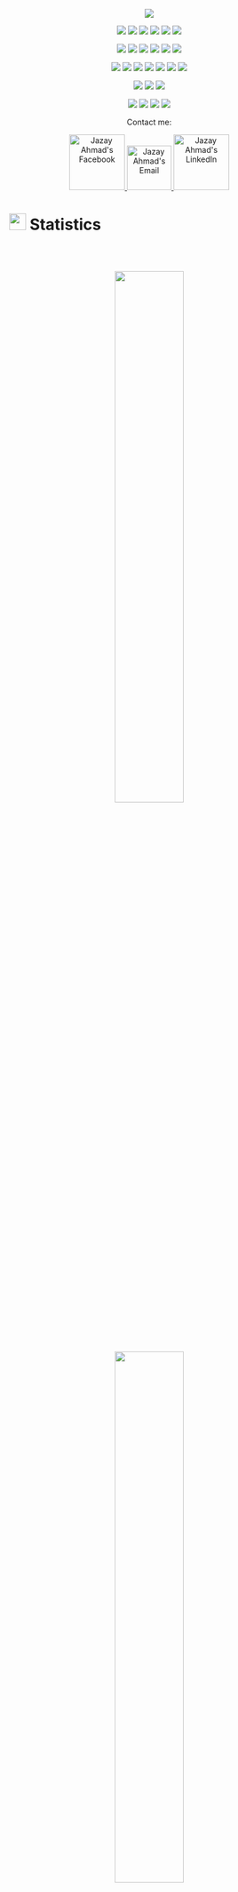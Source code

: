<p align="center">
  <a href="https://github.com/DenverCoder1/readme-typing-svg"><img src="https://readme-typing-svg.herokuapp.com?lines=Hi,+I'm+Jazay.;I+love+coding.;I+love+ChatGPT.;I+love+learning.;I+love+spreading+knowledge.;&center=true&width=500&height=50"></a>
</p>

<!-- <p>
<div align="center" target="_blank">
  <img src="https://img.shields.io/github/followers/torrinworx?style=social">
  </a>
</div>
</p> -->

<p>
<div align="center">
  <img src="https://img.shields.io/badge/Python-3670A0?style=for-the-badge&logo=python&logoColor=ffdd54">
  <img src="https://img.shields.io/badge/chatGPT-74aa9c?style=for-the-badge&logo=openai&logoColor=white">
  <img src="https://img.shields.io/badge/typescript-%23007ACC.svg?style=for-the-badge&logo=typescript&logoColor=white">
  <img src="https://img.shields.io/badge/rust-%23000000.svg?style=for-the-badge&logo=rust&logoColor=white">
  <img src= "https://img.shields.io/badge/mysql-%2300f.svg?style=for-the-badge&logo=mysql&logoColor=white">
  <img src= "https://img.shields.io/badge/JWT-black?style=for-the-badge&logo=JSON%20web%20tokens">
</div>
</p>

<p>
<div align="center">
  <img src="https://img.shields.io/badge/nestjs-%23E0234E.svg?style=for-the-badge&logo=nestjs&logoColor=white">
  <img src="https://img.shields.io/badge/FastAPI-005571?style=for-the-badge&logo=fastapi&logoColor=white">
    <img src="https://img.shields.io/badge/flask-%23000.svg?style=for-the-badge&logo=flask&logoColor=white">
  <img src="https://img.shields.io/badge/numpy-%23013243.svg?style=for-the-badge&logo=numpy&logoColor=white">
  <img src="https://img.shields.io/badge/pandas-%23150458.svg?style=for-the-badge&logo=pandas&logoColor=white">
<img src= "https://img.shields.io/badge/TensorFlow-%23FF6F00.svg?style=for-the-badge&logo=TensorFlow&logoColor=white">
</div>
</p>

<p>
<div align="center">
  <img src="https://img.shields.io/badge/docker-%230db7ed.svg?style=for-the-badge&logo=docker&logoColor=white">
  <img src="https://img.shields.io/badge/mlflow-%23d9ead3.svg?style=for-the-badge&logo=numpy&logoColor=blue">
  <img src="https://img.shields.io/badge/GitHub-%23121011.svg?style=for-the-badge&logo=github&logoColor=white">
  <img src="https://img.shields.io/badge/Git-%23F05033.svg?style=for-the-badge&logo=git&logoColor=white">
<img src= "https://img.shields.io/badge/github%20actions-%232671E5.svg?style=for-the-badge&logo=githubactions&logoColor=white)">
  <img src="https://img.shields.io/badge/AWS-%23FF9900.svg?style=for-the-badge&logo=amazon-aws&logoColor=white">	
  <img src="https://img.shields.io/badge/heroku-%23430098.svg?style=for-the-badge&logo=heroku&logoColor=white">
</div>
</p>
<p>
<div align="center">
  <img src="https://img.shields.io/badge/jupyter-%23FA0F00.svg?style=for-the-badge&logo=jupyter&logoColor=white">
  <img src="https://img.shields.io/badge/Visual%20Studio%20Code-0078d7.svg?style=for-the-badge&logo=visual-studio-code&logoColor=white">
  <img src="https://img.shields.io/badge/Ubuntu-E95420?style=for-the-badge&logo=ubuntu&logoColor=white">
</div>
</p>

<p>
<div align="center">
  <img src="https://img.shields.io/badge/Postman-FF6C37?style=for-the-badge&logo=postman&logoColor=white">
  <img src="https://img.shields.io/badge/Trello-%23026AA7.svg?style=for-the-badge&logo=Trello&logoColor=white">
  <img src="https://img.shields.io/badge/Jira-2684FF.svg?style=for-the-badge&logo=Jira&logoColor=white">
  <img src="https://img.shields.io/badge/Notion-%23000000.svg?style=for-the-badge&logo=notion&logoColor=white">
</div>
</p>



<p align="center">Contact me:</p>
<p>
<div align="center">
	<a href="https://www.facebook.com/jazay.ahmad/" rel="nofollow">
	 	<img alt="Jazay Ahmad's Facebook" width="100px" src="https://img.shields.io/badge/Facebook-%231877F2.svg?style=for-the-badge&logo=Facebook&logoColor=white" style="max-width: 100%;">
	</a>
	<a href="jazay.ahmad4420@gmail.com" rel="nofollow">
  		<img alt="Jazay Ahmad's Email" width="80px" src="https://img.shields.io/badge/Gmail-D14836?style=for-the-badge&logo=gmail&logoColor=white" style="max-width: 100%;">
	</a>
	<a href="https://www.linkedin.com/in/jazay-ahmad/" rel="nofollow">
  		<img alt="Jazay Ahmad's LinkedIn" width="100px" src="https://img.shields.io/badge/LinkedIn-0077B5?style=for-the-badge&logo=linkedin&logoColor=white" style="max-width: 100%;">
	</a>
</div>
</p>

# <img src="https://media4.giphy.com/media/MIGbtLZoVjbl0bYbAd/giphy.gif?cid=ecf05e472t2h0i8d7dcjaoau9iqtchhr899hxmpxzzgc7lyw&rid=giphy.gif" width="30"> Statistics

<br/>
<!-- <p align="left">
  <a href="https://www.torrinleonard.com/">
    <img width="49.5%" src="https://github-readme-stats.vercel.app/api?username=torrinworx&show_icons=true&include_all_commits=true&theme=radical&hide_border=true">
    <img width="49.5%" src="https://github-readme-streak-stats.herokuapp.com/?user=torrinworx&theme=radical&hide_border=true">		  
  </a>
</p> -->
<br>

<!-- [![Torrin's Activity Graph](https://activity-graph.herokuapp.com/graph?username=torrinworx&custom_title=Torrin's%20Contribution%20Graph&theme=radical&bg_color=282828&hide_border=true&line=d1a01f&point=c58545)](http://torrinleonard.com/) -->

<p align="center">
  <a href="http://torrinleonard.com/">
    <img width="49.5%" src="https://github-readme-stats.vercel.app/api/top-langs/?username=jazayahmad&&theme=radical&bg_color=282828&hide_border=true&include_all_commits=true&count_private=true&layout=compact">
  </a>
</p>

<p align="center">
  <a href="http://torrinleonard.com/">
    <img width="49.5%" src="https://github-readme-stats.vercel.app/api?username=jazayahmad&theme=radical&bg_color=282828&hide_border=true&include_all_commits=true&count_private=true&layout=compact&hide=prs,issues,contribs">
  </a>
</p>
<!-- <p align="center"><img src="https://profile-counter.glitch.me/{jazayahmad}/count.svg"></p> -->

## <img src="https://media1.giphy.com/media/Q8PQ1KuarrYucCMVTJ/giphy.gif?cid=ecf05e47odgm8bs8cmb8cf1ijmfzqaeeu9fzmx6nbcv06ky2&rid=giphy.gif" width="60"> Current Projects
<!-- <ul>			
	<li><i><a href="https://github.com/torrinworx/Cozy-Auto-Texture">Cozy Auto Texture</a></i>:<ul><li>A Blender add-on that integrates the Stable Diffusion AI image generation model directly within Blender to make AI generated tiled textures available to everyone. (Under construction)</li></ul></li>
	<li><i><a href="https://github.com/torrinworx/Blend_My_NFTs">Blend_My_NFTs</a></i>:<ul><li>A Blender add-on that makes creating a 3D NFT collection easy! Generate thousands of 3D models, animations, or images with this simple add-on. (Released)</li></ul></li>
	<li><i><a href="https://www.thiscozystudio.com/">ThisCozyStudio.com (SAS)</a></i>:<ul><li>A website that enables easy cloud rendering and NFT minting and storage from the web or withing Blender using our Cozy API. (Yet to be released)</li></ul></li>
	<li><i>A possible standard system for implementing AI models into Blender and other 3D model software. Just a thought.</i></li>
</ul> -->

- 🔭 I’m currently working on **LLM for Enterprise**

- 🌱 I’m currently learning **LangChain, Rust**

- 👯 I’m looking to collaborate on **End-to-End ML pipelines using MlFlow and DVC**

- 👨‍💻 All of my projects are available at [https://github.com/jazayahmad/](https://github.com/jazayahmad/)

- 💬 Ask me about **Python, FASTAPI, ML, Chatbots, RASA**

- 📫 How to reach me **jazay.ahmad4420@gmail.com**

## <img src="https://user-images.githubusercontent.com/82110564/189553856-2e7f8f30-80b4-484f-bfaa-9e5eb10f24e5.gif" width="30">About Me

I'm a passionate Machine Learning Engineer adept at crafting conversational AI chatbots using TypeScript, Chatbot Development, and NLP. My research spans medical image analysis, brain tumor detection via MRI, and Deep Learning-powered Sentiment Analysis. My project portfolio showcases Neural Networks, Positive/Negative Sentiment Analysis, and Object Recognition using CNN. I excel in Python, Scikit-learn, Data Wrangling, Data Visualization, and more. My experience spans Deep Learning, Business Intelligence, Reporting, and AI model deployment on cloud and smartphones.

In my current role as Software Engineer - II at Afiniti, I have contributed significantly to project specifications, design, and development. I have effectively collaborated with software development and testing teams to craft robust solutions aligned with client requirements. My proficiency in TypeScript, RASA, and Python has been integral to my role in developing scalable, modular, and API-centric infrastructures. I have built chatbot backends using Nest.js and Docker services, employing microservices architecture to ensure streamlined maintenance.

During my tenure as a Software Engineer - I at ISSM.AI, I undertook a multifaceted role. I constructed chatbots using Rasa, designed REST API-based middleware for seamless interactions, and integrated chatbots with diverse applications and social media channels. My engagement extended to harnessing BERT models and custom actions for enhanced functionality. Notably, I was deeply involved in end-to-end data engineering projects, deploying solutions on AWS services and creating APIs using frameworks such as Python, Sanic, Django, and Flask. The scope of my work spanned sentiment analysis, data analytics, and infrastructure deployment.

In my capacity as a Machine Learning Engineer, I received an adequate skills in deploying chatbots powered by Python, Rasa, FastAPI, and SQL. These chatbots were seamlessly integrated into AWS services such as EC2, S3, IAM, and Amazon Sagemaker. Furthermore, my prowess in data engineering manifested in the development of end-to-end data pipelines, supported by adept visualization techniques to extract meaningful insights and discern patterns.

####Skills:
Proficient in Python, FastAPI, Flask, Docker, AWS, Scikit-Learn, TensorFlow, NLP, SQL, CI/CD, and Machine Learning, I am equipped to tackle complex challenges in the realm of data science and AI.
